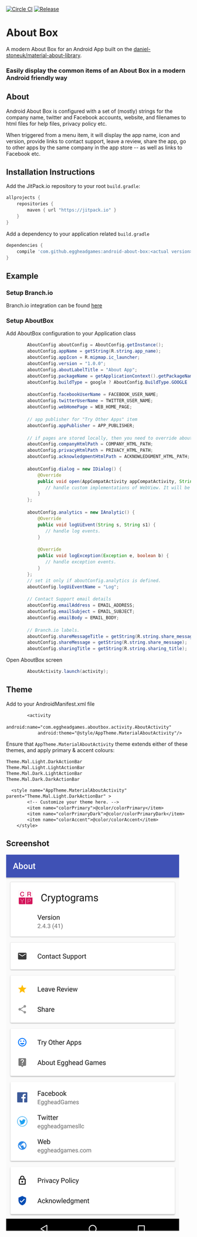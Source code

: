 [![Circle CI](https://circleci.com/gh/eggheadgames/android-about-box.svg?style=svg)](https://circleci.com/gh/eggheadgames/android-about-box)
[![Release](https://jitpack.io/v/eggheadgames/android-about-box.svg)](https://jitpack.io/#eggheadgames/android-about-box)

# About Box
A modern About Box for an Android App built on the [daniel-stoneuk/material-about-library](https://github.com/daniel-stoneuk/material-about-library).

### Easily display the common items of an About Box in a modern Android friendly way

## About

Android About Box is configured with a set of (mostly) strings for the company name, twitter and Facebook accounts, website, and filenames to html files for help files, privacy policy etc.  

When triggered from a menu item, it will display the app name, icon and version, provide links to contact support, leave a review, share the app, go to other apps by the same company in the app store -- as well as links to Facebook etc.

## Installation Instructions

Add the JitPack.io repository to your root `build.gradle`:

```gradle
allprojects {
    repositories {
        maven { url "https://jitpack.io" }
    }
}
```

Add a dependency to your application related `build.gradle`

```gradle
dependencies {
    compile 'com.github.eggheadgames:android-about-box:<actual version>'
}
```

## Example
### Setup Branch.io

Branch.io integration can be found [here](https://github.com/BranchMetrics/android-branch-deep-linking)

### Setup AboutBox

Add AboutBox configuration to your Application class

```java
        AboutConfig aboutConfig = AboutConfig.getInstance();
        aboutConfig.appName = getString(R.string.app_name);
        aboutConfig.appIcon = R.mipmap.ic_launcher;
        aboutConfig.version = "1.0.0";
        aboutConfig.aboutLabelTitle = "About App";
        aboutConfig.packageName = getApplicationContext().getPackageName();
        aboutConfig.buildType = google ? AboutConfig.BuildType.GOOGLE : AboutConfig.BuildType.AMAZON;

        aboutConfig.facebookUserName = FACEBOOK_USER_NAME;
        aboutConfig.twitterUserName = TWITTER_USER_NAME;
        aboutConfig.webHomePage = WEB_HOME_PAGE;

        // app publisher for "Try Other Apps" item
        aboutConfig.appPublisher = APP_PUBLISHER;

        // if pages are stored locally, then you need to override aboutConfig.dialog to be able use custom WebView
        aboutConfig.companyHtmlPath = COMPANY_HTML_PATH;
        aboutConfig.privacyHtmlPath = PRIVACY_HTML_PATH;
        aboutConfig.acknowledgmentHtmlPath = ACKNOWLEDGMENT_HTML_PATH;

        aboutConfig.dialog = new IDialog() {
            @Override
            public void open(AppCompatActivity appCompatActivity, String url, String tag) {
               // handle custom implementations of WebView. It will be called when user click to web items. (Example: "Privacy", "Acknowledgments" and "About")
            }
        };

        aboutConfig.analytics = new IAnalytic() {
            @Override
            public void logUiEvent(String s, String s1) {
               // handle log events.
            }

            @Override
            public void logException(Exception e, boolean b) {
               // handle exception events.
            }
        };
        // set it only if aboutConfig.analytics is defined.
        aboutConfig.logUiEventName = "Log";

        // Contact Support email details
        aboutConfig.emailAddress = EMAIL_ADDRESS;
        aboutConfig.emailSubject = EMAIL_SUBJECT;
        aboutConfig.emailBody = EMAIL_BODY;

        // Branch.io labels.
        aboutConfig.shareMessageTitle = getString(R.string.share_message_title);
        aboutConfig.shareMessage = getString(R.string.share_message);
        aboutConfig.sharingTitle = getString(R.string.sharing_title);
```

Open AboutBox screen

```java
        AboutActivity.launch(activity);
```

## Theme

Add to your AndroidManifest.xml file

```
        <activity
            android:name="com.eggheadgames.aboutbox.activity.AboutActivity"
            android:theme="@style/AppTheme.MaterialAboutActivity"/>
```

Ensure that `AppTheme.MaterialAboutActivity` theme extends either of these themes, and apply primary & accent colours:
```
Theme.Mal.Light.DarkActionBar
Theme.Mal.Light.LightActionBar
Theme.Mal.Dark.LightActionBar
Theme.Mal.Dark.DarkActionBar
```

```
  <style name="AppTheme.MaterialAboutActivity" parent="Theme.Mal.Light.DarkActionBar" >
        <!-- Customize your theme here. -->
        <item name="colorPrimary">@color/colorPrimary</item>
        <item name="colorPrimaryDark">@color/colorPrimaryDark</item>
        <item name="colorAccent">@color/colorAccent</item>
    </style>
```
## Screenshot

<img src="extras/example.png?raw=true">

